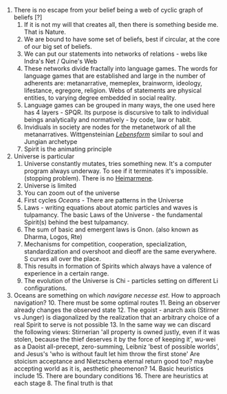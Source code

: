 1. There is no escape from your belief being a web of cyclic graph of beliefs [?]
	1. If it is not my will that creates all, then there is something beside me. That is Nature.
	2. We are bound to have some set of beliefs, best if circular, at the core of our big set of beliefs.
	3. We can put our statements into networks of relations - webs like Indra's Net / Quine's Web
	4. These networks divide fractally into language games. The words for language games that are established and large in the number of adherents are: metanarrative, memeplex, brainworm, ideology, lifestance, egregore, religion. Webs of statements are physical entities, to varying degree embedded in social reality.
	5. Language games can be grouped in many ways, the one used here has 4 layers - SPQR. Its purpose is discursive to talk to individual beings analytically and normatively - by code, law or habit.
	6. Invidiuals in society are nodes for the metanetwork of all the metanarratives. Wittgensteinian *[Lebensform](https://en.wikipedia.org/wiki/Form_of_life_(philosophy))* similar to soul and Jungian archetype
	7. Spirit is the animating principle
2. Universe is particular
	1. Universe constantly mutates, tries something new. It's a computer program always underway. To see if it terminates it's impossible. (stopping problem). There is no [Heimarmene](https://en.wikipedia.org/wiki/Heimarmene).
	2. Universe is limited
	3. You can zoom out of the universe
	4. First cycles *Oceans* - There are patterns in the Universe
	5. Laws - writing equations about atomic particles and waves is tulpamancy. The basic Laws of the Universe - the fundamental Spirit(s) behind the best tulpamancy.
	6. The sum of basic and emergent laws is Gnon. (also known as Dharma, Logos, Rte)
	7. Mechanisms for competition, cooperation, specialization, standardization and overshoot and dieoff are the same everywhere. S curves all over the place.
	8. This results in formation of Spirits which always have a valence of experience in a certain range.
	9. The evolution of the Universe is Chi - particles setting on different Li configurations.
3. Oceans are something on which *navigare necesse est*. How to approach navigation?
	10. There must be some optimal routes
	11. Being an observer already changes the observed state
	12. The egoist - anarch axis (Stirner vs Junger) is diagonalized by the realization that an arbitrary choice of a real Spirit to serve is not possible
	13. In the same way we can discard the following views: Stirnerian 'all property is owned justly, even if it was stolen, because the thief deserves it by the force of keeping it', wu-wei as a Daoist all-precept, zero-summing, Leibniz 'best of possible worlds', and Jesus's 'who is without fault let him throw the first stone' Are stoicism acceptance and Nietzschena eternal return good too? maybe accepting world as it is, aesthetic pheomenon?
	14. Basic heuristics include
	15. There are boundary conditions
	16. There are heuristics at each stage
	8. The final truth is that
